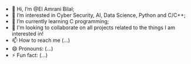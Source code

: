 - 👋 Hi, I’m @El Amrani Bilal;
- 👀 I’m interested in Cyber Security, AI, Data Science, Python and C/C++;
- 🌱 I’m currently learning C programming;
- 💞️ I'm looking to collaborate on all projects related to the things I am interested in!
- 📫 How to reach me (...)
- 😄 Pronouns: (...)
- ⚡ Fun fact: (...)

<!---
El-Amrani-Bilal/El-Amrani-Bilal is a ✨ special ✨ repository because its `README.md` (this file) appears on your GitHub profile.
You can click the Preview link to take a look at your changes.
--->

